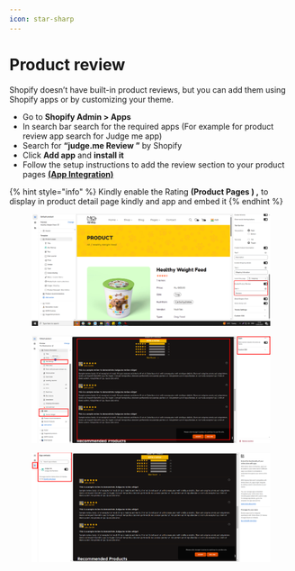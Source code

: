 ```yaml
---
icon: star-sharp
---
```


# Product review

Shopify doesn’t have built-in product reviews, but you can add them using Shopify apps or by customizing your theme.

* Go to **Shopify Admin > Apps**
* In search bar search for the required apps (For example for product review app search for Judge me app)
* Search for **“judge.me Review ”** by Shopify
* Click **Add app** and **install it**
* Follow the setup instructions to add the review section to your product pages [**(App Integration)**](https://wedesignthemes.gitbook.io/ai-max-ai-games/app-integration/app-integration)

{% hint style="info" %}
Kindly enable the Rating **(Product Pages ) ,** to display in product detail page kindly and app and embed it
{% endhint %}

<figure><img src="../.gitbook/assets/revuew.png" alt=""><figcaption></figcaption></figure>

<figure><img src="../.gitbook/assets/image (25).png" alt=""><figcaption></figcaption></figure>

<figure><img src="../.gitbook/assets/image (26).png" alt=""><figcaption></figcaption></figure>
